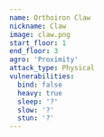 ```yaml
---
name: Orthoiron Claw
nickname: Claw
image: claw.png
start_floor: 1
end_floor: 3
agro: 'Proximity'
attack_type: Physical
vulnerabilities:
  bind: false
  heavy: true
  sleep: '?'
  slow: '?'
  stun: '?'
---
```

